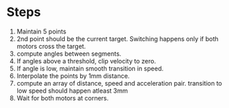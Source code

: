 # Steps
1. Maintain 5 points
2. 2nd point should be the current target. Switching happens only if both motors cross the target.
3. compute angles between segments.
4. If angles above a threshold, clip velocity to zero.
5. If angle is low, maintain smooth transition in speed.
6. Interpolate the points by 1mm distance.
7. compute an array of distance, speed and acceleration pair. transition to low speed should happen atleast 3mm
8. Wait for both motors at corners.